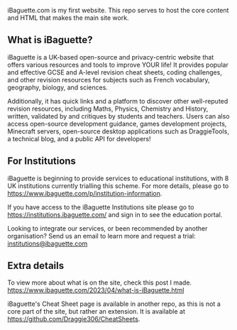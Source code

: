 iBaguette.com is my first website. This repo serves to host the core content and HTML that makes the main site work.

## What is iBaguette?
iBaguette is a UK-based open-source and privacy-centric website that offers various resources and tools to improve YOUR life! It provides popular and effective GCSE and A-level revision cheat sheets, coding challenges, and other revision resources for subjects such as French vocabulary, geography, biology, and sciences. 

Additionally, it has quick links and a platform to discover other well-reputed revision resources, including Maths, Physics, Chemistry and History, written, validated by and critiques by students and teachers. Users can also access open-source development guidance, games development projects, Minecraft servers, open-source desktop applications such as DraggieTools, a technical blog, and a public API for developers!

## For Institutions
iBaguette is beginning to provide services to educational institutions, with 8 UK institutions currently trialling this scheme. For more details, please go to https://www.ibaguette.com/p/institution-information.

If you have access to the iBaguette Institutions site please go to https://institutions.ibaguette.com/ and sign in to see the education portal.

Looking to integrate our services, or been recommended by another organisation? Send us an email to learn more and request a trial: institutions@ibaguette.com

## Extra details
To view more about what is on the site, check this post I made. https://www.ibaguette.com/2023/04/what-is-iBaguette.html

iBaguette's Cheat Sheet page is available in another repo, as this is not a core part of the site, but rather an extension. It is available at https://github.com/Draggie306/CheatSheets.

